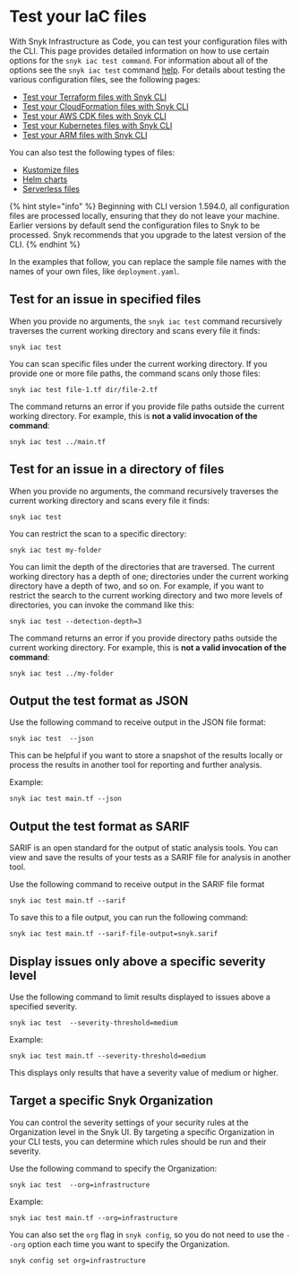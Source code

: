 # Test your IaC files

With Snyk Infrastructure as Code, you can test your configuration files with the CLI. This page provides detailed information on how to use certain options for the `snyk iac test command`.  For information about all of the options see the `snyk iac test` command [help](../../../../snyk-cli/commands/iac-test.md). For details about testing the various configuration files, see the following pages:

* [Test your Terraform files with Snyk CLI](test-your-terraform-files-with-snyk-cli.md)
* [Test your CloudFormation files with Snyk CLI](test-your-cloudformation-files-with-snyk-cli.md)
* [Test your AWS CDK files with Snyk CLI](test-your-aws-cdk-files-with-snyk-cli.md)
* [Test your Kubernetes files with Snyk CLI](test-your-kubernetes-files-with-snyk-cli.md)
* [Test your ARM files with Snyk CLI](test-your-arm-files-with-snyk-cli.md)

You can also test the following types of files:

* [Kustomize files](test-your-kustomize-files-with-snyk-cli.md)
* [Helm charts](test-your-helm-charts-with-snyk-cli.md)
* [Serverless files](test-your-serverless-files-with-snyk-cli.md)

{% hint style="info" %}
Beginning with CLI version 1.594.0, all configuration files are processed locally, ensuring that they do not leave your machine. Earlier versions by default send the configuration files to Snyk to be processed. Snyk recommends that you upgrade to the latest version of the CLI.
{% endhint %}

In the examples that follow, you can replace the sample file names with the names of your own files, like `deployment.yaml`.

## Test for an issue in specified files

When you provide no arguments, the `snyk iac test` command recursively traverses the current working directory and scans every file it finds:

```
snyk iac test
```

You can scan specific files under the current working directory. If you provide one or more file paths, the command scans only those files:

```
snyk iac test file-1.tf dir/file-2.tf
```

The command returns an error if you provide file paths outside the current working directory. For example, this is **not a valid invocation of the command**:

```
snyk iac test ../main.tf
```

## Test for an issue in a directory of files

When you provide no arguments, the command recursively traverses the current working directory and scans every file it finds:

```
snyk iac test
```

You can restrict the scan to a specific directory:

```
snyk iac test my-folder
```

You can limit the depth of the directories that are traversed. The current working directory has a depth of one; directories under the current working directory have a depth of two, and so on. For example, if you want to restrict the search to the current working directory and two more levels of directories, you can invoke the command like this:

```
snyk iac test --detection-depth=3
```

The command returns an error if you provide directory paths outside the current working directory. For example, this is **not a valid invocation of the command**:

```
snyk iac test ../my-folder
```

## Output the test format as JSON

Use the following command to receive output in the JSON file format:

```
snyk iac test  --json
```

This can be helpful if you want to store a snapshot of the results locally or process the results in another tool for reporting and further analysis.

Example:

```
snyk iac test main.tf --json
```

## Output the test format as SARIF

SARIF is an open standard for the output of static analysis tools. You can view and save the results of your tests as a SARIF file for analysis in another tool.

Use the following command to receive output in the SARIF file format

```
snyk iac test main.tf --sarif
```

To save this to a file output, you can run the following command:

```
snyk iac test main.tf --sarif-file-output=snyk.sarif
```

## Display issues only above a specific severity level

Use the following command to limit results displayed to issues above a specified severity.

```
snyk iac test  --severity-threshold=medium
```

Example:

```
snyk iac test main.tf --severity-threshold=medium
```

This displays only results that have a severity value of medium or higher.

## Target a specific Snyk Organization

You can control the severity settings of your security rules at the Organization level in the Snyk UI. By targeting a specific Organization in your CLI tests, you can determine which rules should be run and their severity.

Use the following command to specify the Organization:

```
snyk iac test  --org=infrastructure
```

Example:

```
snyk iac test main.tf --org=infrastructure
```

You can also set the `org` flag in `snyk config`, so you do not need to use the `--org` option each time you want to specify the Organization.

```
snyk config set org=infrastructure
```
